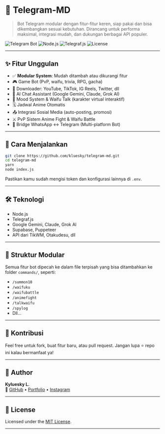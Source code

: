 # 🤖 Telegram-MD

> Bot Telegram modular dengan fitur-fitur keren, siap pakai dan bisa dikembangkan sesuai kebutuhan. Dirancang untuk performa maksimal, integrasi mudah, dan dukungan berbagai API populer.

![Telegram Bot](https://img.shields.io/badge/Telegram-Bot-blue?logo=telegram)
![Node.js](https://img.shields.io/badge/Node.js-18.x-green?logo=node.js)
![Telegraf.js](https://img.shields.io/badge/Telegraf.js-%F0%9F%91%8D-lightgrey)
![License](https://img.shields.io/github/license/kluesky/telegram-md)

---

## ✨ Fitur Unggulan

- ✅ **Modular System**: Mudah ditambah atau dikurangi fitur
- 🎮 Game Bot (PvP, waifu, trivia, RPG, gacha)
- 🎵 Downloader: YouTube, TikTok, IG Reels, Twitter, dll
- 🤖 AI Chat Assistant (Google Gemini, Claude, Grok AI)
- 🧠 Mood System & Waifu Talk (karakter virtual interaktif)
- 🗓️ Jadwal Anime Otomatis
- 📤 Integrasi Sosial Media (auto-posting, promosi)
- ⚔️ PvP Sistem Anime Fight & Waifu Battle
- 📡 Bridge WhatsApp ↔️ Telegram (Multi-platform Bot)

---

## 🚀 Cara Menjalankan

```bash
git clone https://github.com/kluesky/telegram-md.git
cd telegram-md
yarn
node index.js
```

Pastikan kamu sudah mengisi token dan konfigurasi lainnya di `.env`.

---

## 🛠️ Teknologi

- Node.js
- Telegraf.js
- Google Gemini, Claude, Grok AI
- Supabase, Puppeteer
- API dari TikWM, Otakudesu, dll

---

## 🧩 Struktur Modular

Semua fitur bot dipecah ke dalam file terpisah yang bisa ditambahkan ke folder `commands/`, seperti:

- `/summon10`
- `/waifuku`
- `/waifubattle`
- `/animefight`
- `/talkwaifu`
- `/spylog`
- Dll...

---

## 🤝 Kontribusi

Feel free untuk fork, buat fitur baru, atau pull request. Jangan lupa ⭐ repo ini kalau bermanfaat ya!

---

## 👤 Author

**Kyluesky L.**  
📎 [GitHub](https://github.com/kluesky) • [Portfolio](https://kyluesky.netlify.app) • [Instagram](https://instagram.com/krebskrum1)

---

## 📄 License

Licensed under the [MIT License](LICENSE).

---
